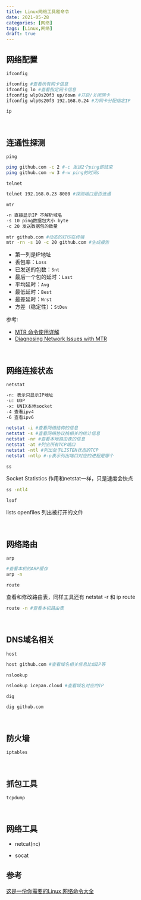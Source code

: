 ```yaml
---
title: Linux网络工具和命令
date: 2021-05-28
categories: [网络]
tags: [Linux,网络]
draft: true
---
```


## 网络配置

`ifconfig`

```bash
ifconfig #查看所有网卡信息
ifconfig lo #查看指定网卡信息
ifconfig wlp0s20f3 up/down #开启/关闭网卡
ifconfig wlp0s20f3 192.168.0.24 #为网卡分配指定IP
```

`ip`

​    

## 连通性探测

`ping`

```bash
ping github.com -c 2 #-c 发送2个ping即结束
ping github.com -w 3 #-w ping的时间s
```

`telnet`

```bash
telnet 192.168.0.23 8080 #探测端口是否连通
```

`mtr`

```bash
-n 直接显示IP 不解析域名
-s 10 ping数据包大小 byte
-c 20 发送数据包的数量

mtr github.com #动态的打印在终端
mtr -rn -s 10 -c 20 github.com #生成报告
```

- 第一列是IP地址
- 丢包率：`Loss`
- 已发送的包数：`Snt`
- 最后一个包的延时：`Last`
- 平均延时：`Avg`
- 最低延时：`Best`
- 最差延时：`Wrst`
- 方差（稳定性）：`StDev`

参考: 

- [MTR 命令使用详解](https://wker.com/mtr/)
- [Diagnosing Network Issues with MTR](https://www.linode.com/docs/guides/diagnosing-network-issues-with-mtr/)

​    

## 网络连接状态

`netstat`

```bash
-n: 表示只显示IP地址
-u: UDP
-x: UNIX本地socket
-4 查看ipv4
-6 查看ipv6

netstat -i #查看网络结构的信息
netstat -s #查看网络协议栈相关的统计信息
netstat -nr #查看本地路由表的信息
netstat -at #列出所有TCP端口
netstat -ntl #列出处于LISTEN状态的TCP
netstat -ntlp #-p表示列出端口对应的进程是哪个
```

`ss ` 

Socket Statistics 作用和netstat一样，只是速度会快点

```bash
ss -ntl4
```

`lsof`

lists openfiles  列出被打开的文件

​    

## 网络路由

`arp` 

```bash
#查看本机的ARP缓存
arp -n 
```

`route`

查看和修改路由表，同样工具还有 netstat -r 和 ip route

```bash
route -n #查看本机路由表
```

​    

## DNS域名相关

`host` 

```bash
host github.com #查看域名相关信息比如IP等
```

`nslookup`

```bash
nslookup icepan.cloud #查看域名对应的IP
```

`dig`

```bash
dig github.com
```

​    

## 防火墙

`iptables`

​    

## 抓包工具

`tcpdump`

​    

## 网络工具

- netcat(nc)

- socat

## 参考

[这是一份你需要的Linux 网络命令大全](https://juejin.cn/post/6844903844267180039)
